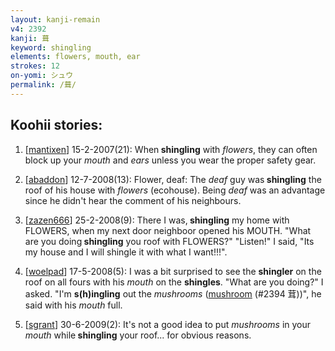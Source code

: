 ```yaml
---
layout: kanji-remain
v4: 2392
kanji: 葺
keyword: shingling
elements: flowers, mouth, ear
strokes: 12
on-yomi: シュウ
permalink: /葺/
---
```


## Koohii stories: 

1) [<a href="http://kanji.koohii.com/profile/mantixen">mantixen</a>] 15-2-2007(21): When<strong> shingling</strong> with <em>flowers</em>, they can often block up your <em>mouth</em> and <em>ears</em> unless you wear the proper safety gear.

2) [<a href="http://kanji.koohii.com/profile/abaddon">abaddon</a>] 12-7-2008(13): Flower, deaf: The <em>deaf</em> guy was<strong> shingling</strong> the roof of his house with <em>flowers</em> (ecohouse). Being <em>deaf</em> was an advantage since he didn&#039;t hear the comment of his neighbours.

3) [<a href="http://kanji.koohii.com/profile/zazen666">zazen666</a>] 25-2-2008(9): There I was,<strong> shingling</strong> my home with FLOWERS, when my next door neighboor opened his MOUTH. &quot;What are you doing<strong> shingling</strong> you roof with FLOWERS?&quot; &quot;Listen!&quot; I said, &quot;Its my house and I will shingle it with what I want!!!&quot;.

4) [<a href="http://kanji.koohii.com/profile/woelpad">woelpad</a>] 17-5-2008(5): I was a bit surprised to see the <strong>shingler</strong> on the roof on all fours with his <em>mouth</em> on the <strong>shingles</strong>. &quot;What are you doing?&quot; I asked. &quot;I&#039;m <strong>s(h)ingling</strong> out the <em>mushrooms</em> (<a href="../v4/2394.html">mushroom</a> (#2394 茸))&quot;, he said with his <em>mouth</em> full.

5) [<a href="http://kanji.koohii.com/profile/sgrant">sgrant</a>] 30-6-2009(2): It&#039;s not a good idea to put <em>mushrooms</em> in your <em>mouth</em> while<strong> shingling</strong> your roof... for obvious reasons.

